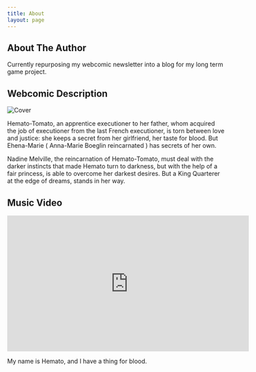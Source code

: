 ```yaml
---
title: About
layout: page
---
```

## About The Author
Currently repurposing my webcomic newsletter into a blog for my long term game project.

## Webcomic Description
![Cover](https://raw.githubusercontent.com/BequestDeCendresStudios/BequestDeCendresBlog/refs/heads/main/images/Pages/layer.png)

Hemato-Tomato, an apprentice executioner to her father, whom acquired the job of executioner from the last French executioner, is torn between love and justice: she keeps a secret from her girlfriend, her taste for blood. But Ehena-Marie ( Anna-Marie Boeglin reincarnated ) has secrets of her own.

Nadine Melville, the reincarnation of Hemato-Tomato, must deal with the darker instincts that made Hemato turn to darkness, but with the help of a fair princess, is able to overcome her darkest desires. But a King Quarterer at the edge of dreams, stands in her way.

## Music Video
<iframe width="560" height="315" src="https://www.youtube.com/embed/7fjUPd6moEo?si=ntVICWxuv3Nf5Q6p" title="YouTube video player" frameborder="0" allow="accelerometer; autoplay; clipboard-write; encrypted-media; gyroscope; picture-in-picture; web-share" referrerpolicy="strict-origin-when-cross-origin" allowfullscreen></iframe>

My name is Hemato, and I have a thing for blood.
